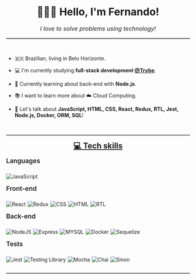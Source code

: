 <h1 align="center">
  👨🏽‍💻 Hello, I'm Fernando!
</h1>

<p style="text-align:center;font-size: medium; font-weight: 400; margin-top: 0px; font-style: italic;">
  I love to solve problems using technology!
</p>

<hr style="border-top: 1px solid gray; border-bottom: none">

<br>

- 🇧🇷 Brazilian, living in Belo Horizonte.

- 💻 I'm currently studying **full-stack development [@Trybe](https://github.com/betrybe)**.

- 🌱 Currently learning about back-end with **Node.js**.

- 📚 I want to learn more about ☁️ Cloud Computing.

- 💬 Let's talk about **JavaScript, HTML, CSS, React, Redux, RTL, Jest, Node.js, Docker, ORM, SQL**!

<br>

<hr style="border-top: 1px solid gray; border-bottom: none">

<p style="text-align:center;font-size: 1.5em; font-weight: 700; margin-bottom: 10px; margin-top: 5px; text-decoration:underline">
   💻 Tech skills
</p>

<p style="text-align:left;font-size: 1.25em; font-weight: 600; margin-bottom: 10px; margin-top: 0px;">
  Languages
</p>

<div style="display:flex;">

  <div style="margin-right:5px">

  ![JavaScript](https://img.shields.io/badge/javascript-%23323330.svg?style=for-the-badge&logo=javascript&logoColor=%23F7DF1E)

  </div>

</div>

<p style="text-align:left;font-size: 1.25em; font-weight: 600; margin-bottom: 10px; margin-top: 0px;">
  Front-end
</p>

<div style="display:flex;">

  <div style="margin-right:5px">

  ![React](https://img.shields.io/badge/React-20232A?style=for-the-badge&logo=react&logoColor=61DAFB)

  </div>

  <div style="margin-right:5px">

  ![Redux](https://img.shields.io/badge/Redux-593D88?style=for-the-badge&logo=redux&logoColor=white)

  </div>

  <div style="margin-right:5px">

  ![CSS](https://img.shields.io/badge/CSS3-1572B6?style=for-the-badge&logo=css3&logoColor=white)
  
  </div>

  <div style="margin-right:5px">

  ![HTML](https://img.shields.io/badge/HTML5-E34F26?style=for-the-badge&logo=html5&logoColor=white)

  </div>

  <div style="margin-right:5px">

  ![RTL](https://img.shields.io/badge/React%20testing%20library-323330?style=for-the-badge&logo=testing-library&logoColor=red)

  </div>

</div>

<p style="text-align:left;font-size: 1.25em; font-weight: 600; margin-bottom: 10px; margin-top: 0px;">
  Back-end
</p>

<div style="display:flex;">

  <div style="margin-right:5px">

  ![NodeJS](https://img.shields.io/badge/Node.js-43853D?style=for-the-badge&logo=node.js&logoColor=white)

  </div>

  <div style="margin-right:5px">

  ![Express](https://img.shields.io/badge/Express.js-404D59?style=for-the-badge)

  </div>

  <div style="margin-right:5px">

  ![MYSQL](https://img.shields.io/badge/MySQL-00000F?style=for-the-badge&logo=mysql&logoColor=white)
  
  </div>

  <div style="margin-right:5px">

  ![Docker](https://img.shields.io/badge/docker-%230db7ed.svg?style=for-the-badge&logo=docker&logoColor=white)

  </div>

  <div style="margin-right:5px">

  ![Sequelize](https://img.shields.io/badge/sequelize-323330?style=for-the-badge&logo=sequelize&logoColor=blue)

  </div>

</div>


<p style="text-align:left;font-size: 1.25em; font-weight: 600; margin-bottom: 10px; margin-top: 0px;">
  Tests
</p>

<div style="display:flex;">

  <div style="margin-right:5px">

  ![Jest](https://img.shields.io/badge/Jest-3AC213?style=for-the-badge&logo=Jest&logoColor=white)

  </div>

  <div style="margin-right:5px">

  ![Testing Library](https://img.shields.io/badge/testing%20library-323330?style=for-the-badge&logo=testing-library&logoColor=red)

  </div>

  <div style="margin-right:5px">

  ![Mocha](https://img.shields.io/badge/mocha.js-593D88?style=for-the-badge&logo=mocha&logoColor=Brown)
  
  </div>

  <div style="margin-right:5px">

  ![Chai](https://img.shields.io/badge/chai.js-F9F1E1?style=for-the-badge&logo=chai&logoColor=red)

  </div>

  <div style="margin-right:5px">

  ![Sinon](https://img.shields.io/badge/sinon.js-a0d3a4?style=for-the-badge&logo=sinon)

  </div>

</div>

<hr style="border-top: 1px solid gray; border-bottom: none">
<!--
**flsr-dev/flsr-dev** is a ✨ _special_ ✨ repository because its `README.md` (this file) appears on your GitHub profile.

Here are some ideas to get you started:

- 🔭 I’m currently working on ...
- 🌱 I’m currently learning ...
- 👯 I’m looking to collaborate on ...
- 🤔 I’m looking for help with ...
- 💬 Ask me about ...
- 📫 How to reach me: ...
- 😄 Pronouns: ...
- ⚡ Fun fact: ...
-->
